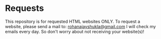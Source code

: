 # Requests
This repository is for requested HTML websites ONLY. To request a website, please send a mail to:
rohanajayshukla@gmail.com
I will check my emails every day. So don't worry about not receiving your website(s)!
